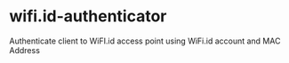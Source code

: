 # wifi.id-authenticator
Authenticate client to WiFI.id access point using WiFi.id account and MAC Address
